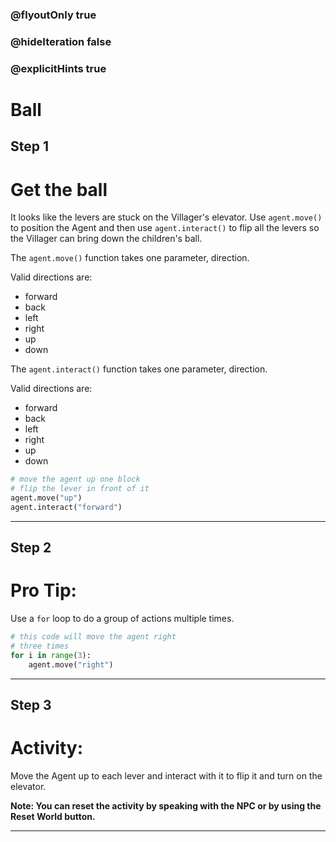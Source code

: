 ### @flyoutOnly true
### @hideIteration false
### @explicitHints true

# Ball

## Step 1
# Get the ball

It looks like the levers are stuck on the Villager's elevator. Use `agent.move()` to position the Agent and then use `agent.interact()` to flip all the levers so the Villager can bring down the children's ball.

The `agent.move()` function takes one parameter, direction.

Valid directions are: 
- forward
- back
- left
- right
- up
- down

The `agent.interact()` function takes one parameter, direction.

Valid directions are:
- forward
- back
- left
- right
- up
- down

```python
# move the agent up one block
# flip the lever in front of it
agent.move("up")
agent.interact("forward")
```

---

## Step 2
# Pro Tip:
Use a `for` loop to do a group of actions multiple times.

```python
# this code will move the agent right
# three times
for i in range(3):
    agent.move("right")
```

---

## Step 3
# Activity:
Move the Agent up to each lever and interact with it to flip it and turn on the elevator.

**Note: You can reset the activity by speaking with the NPC or by using the Reset World button.**



---

